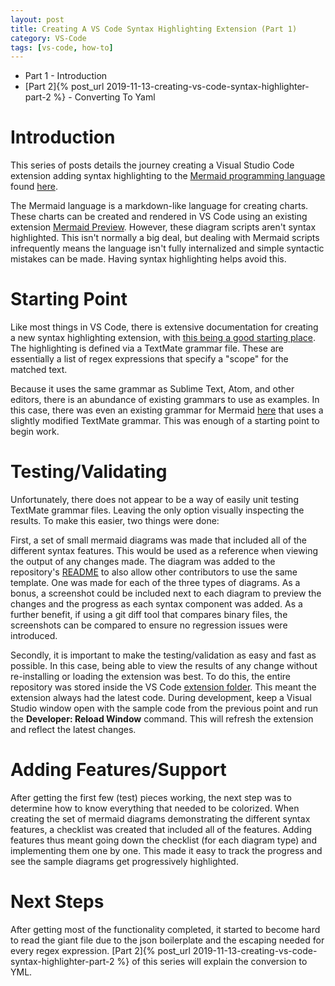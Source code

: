 ```yaml
---
layout: post
title: Creating A VS Code Syntax Highlighting Extension (Part 1)
category: VS-Code
tags: [vs-code, how-to]
---
```


* Part 1 - Introduction
* [Part 2]{% post_url 2019-11-13-creating-vs-code-syntax-highlighter-part-2 %} - Converting To Yaml

# Introduction

This series of posts details the journey creating a Visual Studio Code extension adding syntax highlighting to the [Mermaid programming language](https://mermaidjs.github.io) found [here](https://marketplace.visualstudio.com/items?itemName=bpruitt-goddard.mermaid-markdown-syntax-highlighting).

The Mermaid language is a markdown-like language for creating charts. These charts can be created and rendered in VS Code using an existing extension [Mermaid Preview](https://marketplace.visualstudio.com/items?itemName=vstirbu.vscode-mermaid-preview). However, these diagram scripts aren't syntax highlighted. This isn't normally a big deal, but dealing with Mermaid scripts infrequently means the language isn't fully internalized and simple syntactic mistakes can be made. Having syntax highlighting helps avoid this.

# Starting Point

Like most things in VS Code, there is extensive documentation for creating a new syntax highlighting extension, with [this being a good starting place](https://code.visualstudio.com/api/language-extensions/syntax-highlight-guide). The highlighting is defined via a TextMate grammar file. These are essentially a list of regex expressions that specify a "scope" for the matched text.

Because it uses the same grammar as Sublime Text, Atom, and other editors, there is an abundance of existing grammars to use as examples. In this case, there was even an existing grammar for Mermaid [here](https://github.com/ytisf/language-mermaid/) that uses a slightly modified TextMate grammar. This was enough of a starting point to begin work.

# Testing/Validating

Unfortunately, there does not appear to be a way of easily unit testing TextMate grammar files. Leaving the only option visually inspecting the results. To make this easier, two things were done:

First, a set of small mermaid diagrams was made that included all of the different syntax features. This would be used as a reference when viewing the output of any changes made. The diagram was added to the repository's [README](https://github.com/bpruitt-goddard/vscode-mermaid-syntax-highlight/blob/master/README.md) to also allow other contributors to use the same template. One was made for each of the three types of diagrams. As a bonus, a screenshot could be included next to each diagram to preview the changes and the progress as each syntax component was added. As a further benefit, if using a git diff tool that compares binary files, the screenshots can be compared to ensure no regression issues were introduced.

Secondly, it is important to make the testing/validation as easy and fast as possible. In this case, being able to view the results of any change without re-installing or loading the extension was best. To do this, the entire repository was stored inside the VS Code [extension folder](https://code.visualstudio.com/docs/editor/extension-gallery#_where-are-extensions-installed). This meant the extension always had the latest code. During development, keep a Visual Studio window open with the sample code from the previous point and run the **Developer: Reload Window** command. This will refresh the extension and reflect the latest changes.

# Adding Features/Support

After getting the first few (test) pieces working, the next step was to determine how to know everything that needed to be colorized. When creating the set of mermaid diagrams demonstrating the different syntax features, a checklist was created that included all of the features. Adding features thus meant going down the checklist (for each diagram type) and implementing them one by one. This made it easy to track the progress and see the sample diagrams get progressively highlighted.

# Next Steps

After getting most of the functionality completed, it started to become hard to read the giant file due to the json boilerplate and the escaping needed for every regex expression. [Part 2]{% post_url 2019-11-13-creating-vs-code-syntax-highlighter-part-2 %} of this series will explain the conversion to YML.